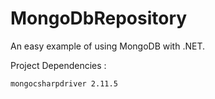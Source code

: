# MongoDbRepository

An easy example of using MongoDB with .NET.

<p>Project Dependencies : </p>

```
mongocsharpdriver 2.11.5
```

